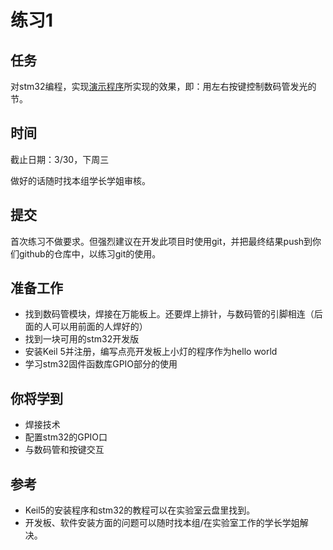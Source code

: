 # 练习1

## 任务
对stm32编程，实现[演示程序](https://github.com/kbridge/Exercises/raw/master/group/Exercise1_demo.zip)所实现的效果，即：用左右按键控制数码管发光的节。

## 时间
截止日期：3/30，下周三

做好的话随时找本组学长学姐审核。

## 提交
首次练习不做要求。但强烈建议在开发此项目时使用git，并把最终结果push到你们github的仓库中，以练习git的使用。

## 准备工作
- 找到数码管模块，焊接在万能板上。还要焊上排针，与数码管的引脚相连（后面的人可以用前面的人焊好的）
- 找到一块可用的stm32开发版
- 安装Keil 5并注册，编写点亮开发板上小灯的程序作为hello world
- 学习stm32固件函数库GPIO部分的使用

## 你将学到
- 焊接技术
- 配置stm32的GPIO口
- 与数码管和按键交互

## 参考
- Keil5的安装程序和stm32的教程可以在实验室云盘里找到。
- 开发板、软件安装方面的问题可以随时找本组/在实验室工作的学长学姐解决。
